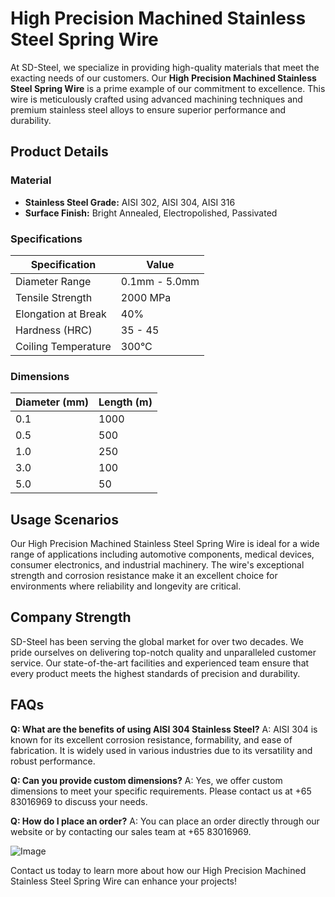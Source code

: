 # High Precision Machined Stainless Steel Spring Wire

At SD-Steel, we specialize in providing high-quality materials that meet the exacting needs of our customers. Our **High Precision Machined Stainless Steel Spring Wire** is a prime example of our commitment to excellence. This wire is meticulously crafted using advanced machining techniques and premium stainless steel alloys to ensure superior performance and durability.

## Product Details

### Material
- **Stainless Steel Grade:** AISI 302, AISI 304, AISI 316
- **Surface Finish:** Bright Annealed, Electropolished, Passivated

### Specifications

| Specification         | Value                |
|-----------------------|----------------------|
| Diameter Range        | 0.1mm - 5.0mm        |
| Tensile Strength      | 2000 MPa            |
| Elongation at Break   | 40%                  |
| Hardness (HRC)        | 35 - 45              |
| Coiling Temperature   | 300°C                |

### Dimensions
| Diameter (mm) | Length (m) |
|---------------|------------|
| 0.1           | 1000       |
| 0.5           | 500        |
| 1.0           | 250        |
| 3.0           | 100        |
| 5.0           | 50         |

## Usage Scenarios
Our High Precision Machined Stainless Steel Spring Wire is ideal for a wide range of applications including automotive components, medical devices, consumer electronics, and industrial machinery. The wire's exceptional strength and corrosion resistance make it an excellent choice for environments where reliability and longevity are critical.

## Company Strength
SD-Steel has been serving the global market for over two decades. We pride ourselves on delivering top-notch quality and unparalleled customer service. Our state-of-the-art facilities and experienced team ensure that every product meets the highest standards of precision and durability.

## FAQs
**Q: What are the benefits of using AISI 304 Stainless Steel?**
A: AISI 304 is known for its excellent corrosion resistance, formability, and ease of fabrication. It is widely used in various industries due to its versatility and robust performance.

**Q: Can you provide custom dimensions?**
A: Yes, we offer custom dimensions to meet your specific requirements. Please contact us at +65 83016969 to discuss your needs.

**Q: How do I place an order?**
A: You can place an order directly through our website or by contacting our sales team at +65 83016969.

![Image](https://github.com/user-attachments/assets/2567258e-e124-4816-932d-1809bd27ef0b)

Contact us today to learn more about how our High Precision Machined Stainless Steel Spring Wire can enhance your projects!